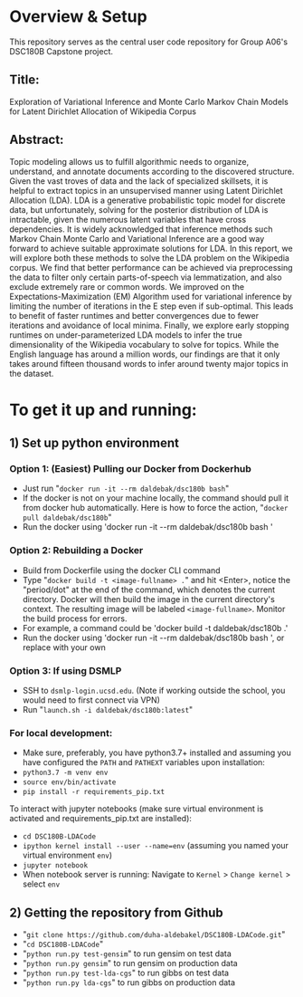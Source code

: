 # Overview & Setup

This repository serves as the central user code repository for Group A06's DSC180B Capstone project.

## Title:
Exploration of Variational Inference and Monte Carlo Markov Chain Models for Latent Dirichlet Allocation of Wikipedia Corpus
## Abstract:
Topic modeling allows us to fulfill algorithmic needs to organize, understand, and annotate documents according to the discovered structure. Given the vast troves of data and the lack of specialized skillsets, it is helpful to extract topics in an unsupervised manner using Latent Dirichlet Allocation (LDA). LDA is a generative probabilistic topic model for discrete data, but unfortunately, solving for the posterior distribution of LDA is intractable, given the numerous latent variables that have cross dependencies. It is widely acknowledged that inference methods such Markov Chain Monte Carlo and Variational Inference are a good way forward to achieve suitable approximate solutions for LDA. In this report, we will explore both these methods to solve the LDA problem on the Wikipedia corpus. We find that better performance can be achieved via preprocessing the data to filter only certain parts-of-speech via lemmatization, and also exclude extremely rare or common words. We improved on the Expectations-Maximization (EM) Algorithm used for variational inference by limiting the number of iterations in the E step even if sub-optimal. This leads to benefit of faster runtimes and better convergences due to fewer iterations and avoidance of local minima. Finally, we explore early stopping runtimes on under-parameterized LDA models to infer the true dimensionality of the Wikipedia vocabulary to solve for topics. While the English language has around a million words, our findings are that it only takes around fifteen thousand words to infer around twenty major topics in the dataset.

# To get it up and running:
## 1) Set up python environment
### Option 1: (Easiest) Pulling our Docker from Dockerhub
- Just run "`docker run -it --rm daldebak/dsc180b bash`"
- If the docker is not on your machine locally, the command should pull it from docker hub automatically. Here is how to force the action, "`docker pull daldebak/dsc180b`"
- Run the docker using 'docker run -it --rm daldebak/dsc180b bash '
### Option 2: Rebuilding a Docker
- Build from Dockerfile using the docker CLI command
- Type "`docker build -t <image-fullname> .`" and hit \<Enter\>, notice the "period/dot" at the end of the command, which denotes the current directory. Docker will then build the image in the current directory's context. The resulting image will be labeled `<image-fullname>`. Monitor the build process for errors.
- For example, a command could be 'docker build -t daldebak/dsc180b .'
- Run the docker using 'docker run -it --rm daldebak/dsc180b bash ', or replace with your own <image-fullname>
### Option 3: If using DSMLP
- SSH to `dsmlp-login.ucsd.edu`. (Note if working outside the school, you would need to first connect via VPN)
- Run "`launch.sh -i daldebak/dsc180b:latest`"
### For local development:
- Make sure, preferably, you have python3.7+ installed and assuming you have configured the `PATH` and `PATHEXT` variables upon installation:
- `python3.7 -m venv env`
- `source env/bin/activate`
- `pip install -r requirements_pip.txt`

To interact with jupyter notebooks (make sure virtual environment is activated and requirements_pip.txt are installed):
- `cd DSC180B-LDACode`
- `ipython kernel install --user --name=env` (assuming you named your virtual environment `env`)
-  `jupyter notebook`
- When notebook server is running: Navigate to `Kernel` > `Change kernel` > select `env`
  
## 2) Getting the repository from Github
- "`git clone https://github.com/duha-aldebakel/DSC180B-LDACode.git`"
- "`cd DSC180B-LDACode`"
- "`python run.py test-gensim`" to run gensim on test data
- "`python run.py gensim`" to run gensim on production data 
- "`python run.py test-lda-cgs`" to run gibbs on test data
- "`python run.py lda-cgs`" to run gibbs on production data 
  
